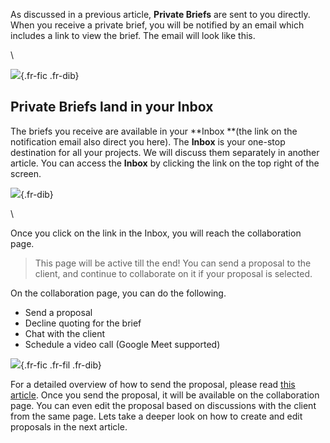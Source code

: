 As discussed in a previous article, **Private Briefs** are sent to you
directly. When you receive a private brief, you will be notified by an
email which includes a link to view the brief. The email will look like
this. 

\

![](https://cdn.document360.io/55483967-4645-4b8f-8021-38fbe732305d/Images/Documentation/image-1672762254985.png){.fr-fic
.fr-dib}

Private Briefs land in your Inbox
---------------------------------

The briefs you receive are available in your **Inbox **(the link on the
notification email also direct you here). The **Inbox** is your one-stop
destination for all your projects. We will discuss them separately in
another article. You can access the **Inbox** by clicking the link on
the top right of the screen. 

![](https://cdn.document360.io/55483967-4645-4b8f-8021-38fbe732305d/Images/Documentation/private_brief.gif){.fr-dib}

\

Once you click on the link in the Inbox, you will reach the
collaboration page. 

> This page will be active till the end! You can send a proposal to the
> client, and continue to collaborate on it if your proposal is
> selected.

On the collaboration page, you can do the following. 

-   Send a proposal 
-   Decline quoting for the brief 
-   Chat with the client
-   Schedule a video call (Google Meet supported)

![](https://cdn.document360.io/55483967-4645-4b8f-8021-38fbe732305d/Images/Documentation/image-1671426038516.png){.fr-fic
.fr-fil .fr-dib}

For a detailed overview of how to send the proposal, please read [this
article](/v1/docs/creating-proposals). Once you send the proposal, it
will be available on the collaboration page. You can even edit the
proposal based on discussions with the client from the same page. Lets
take a deeper look on how to create and edit proposals in the next
article. 
